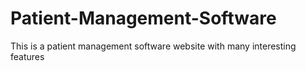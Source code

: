 # Patient-Management-Software
This is a patient management software website with many interesting features
